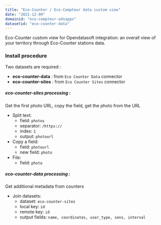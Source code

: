 ```yaml
---
title: "Eco-Counter / Eco-Compteur data custom view"
date: "2021-12-09"
domainid: "eco-compteur-odsapps"
datasetid: "eco-counter-data"
---
```


Eco-Counter custom view for Opendatasoft integration: an overall view of your territory through Eco-Counter stations data.

### Install procedure

Two datasets are required :
- **eco-counter-data** : from `Eco Counter Data` connector
- **eco-counter-sites** : from `Eco Counter Sites` connector

##### eco-counter-sites processing :

Get the first photo URL, copy the field, get the photo from the URL

- Split text:
  - field: `photos`
  - separator: `/https://`
  - index: `1`
  - output: `photourl`
- Copy a field: 
  - field: `photourl`
  - new field: `photo`
- File:
  - field: `photo`

##### eco-counter-data processing :

Get additional metadata from counters

- Join datasets:
  - dataset: `eco-counter-sites`
  - local key: `id`
  - remote key: `id`
  - output fields: `name, coordinates, user_type, sens, interval`
  
